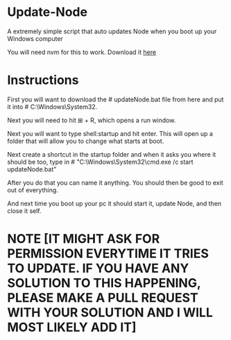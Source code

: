 # Update-Node
A extremely simple script that auto updates Node when you boot up your Windows computer

You will need nvm for this to work. Download it <a href="https://github.com/nvm-sh/nvm">here</a>

# Instructions

First you will want to download the # updateNode.bat file from here and put it into # C:\Windows\System32.

Next you will need to hit ⊞ + R, which opens a run window.

Next you will want to type shell:startup and hit enter. This will open up a folder that will allow you to change what starts at boot.

Next create a shortcut in the startup folder and when it asks you where it should be too, type in # "C:\Windows\System32\cmd.exe /c start updateNode.bat"

After you do that you can name it anything. You should then be good to exit out of everything.

And next time you boot up your pc it should start it, update Node, and then close it self.

# NOTE [IT MIGHT ASK FOR PERMISSION EVERYTIME IT TRIES TO UPDATE. IF YOU HAVE ANY SOLUTION TO THIS HAPPENING, PLEASE MAKE A PULL REQUEST WITH YOUR SOLUTION AND I WILL MOST LIKELY ADD IT]

